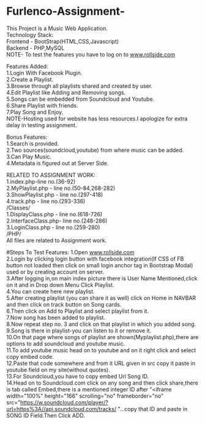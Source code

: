 # Furlenco-Assignment-
This Project is a Music Web Application.<br />
Technology Stack:<br />
Frontend - BootStrap(HTML,CSS,Javascript)<br />
Backend - PHP,MySQL<br />
NOTE- To test the features you have to log on to www.rollside.com<br />

Features Added:<br />
1.Login With Facebook Plugin.<br />
2.Create a Playlist.<br />
3.Browse through all playlists shared and created by user.<br />
4.Edit Playlist like Adding and Removing songs.<br />
5.Songs can be embedded from Soundcloud and Youtube.<br />
6.Share Playlist with friends.<br />
7.Play Song and Enjoy.<br />
NOTE-Hosting used for website has less resources.I apologize for extra delay in testing assignment.<br />

Bonus Features:<br />
1.Search is provided.<br />
2.Two sources(soundcloud,youtube) from where music can be added.<br />
3.Can Play Music.<br />
4.Metadata is figured out at Server Side.<br />

RELATED TO ASSIGNMENT WORK:<br />
1.index.php-line no.(36-92)<br />
2.MyPlaylist.php - line no.(50-84,268-282)<br />
3.ShowPlaylist.php - line no.(297-418)<br />
4.track.php - line no.(293-336)<br />
/Classes/<br />
1.DisplayClass.php - line no.(618-726)<br />
2.InterfaceClass.php- line no.(248-286)<br />
3.LoginClass.php - line no.(259-280)<br />
/PHP/<br />
All files are related to Assignment work.<br />

#Steps To Test Features:
1.Open www.rollside.com<br />
2.Login by clicking login button with facebook integration(If CSS of FB button not loaded then click on small login anchor tag in Bootstrap Modal) used or by creating account on server.<br />
3.After logging in,on main index picture there is User Name Mentioned,click on it and in Drop down Menu Click Playlist.<br />
4.You can create here new playlist.<br />
5.After creating playlist (you can share it as well) click on Home in NAVBAR and then click on track button on Song cards.<br />
6.Then click on Add to Playlist and select playlist from it.<br />
7.Now song has been added to playlist.<br />
8.Now repeat step no. 3 and click on that playlist in which you added song.<br />
9.Song is there in playlist-you can listen to it or remove it.<br />
10.On that page where songs of playlist are shown(Myplaylist.php),there are options to add soundcloud and youtube music.<br />
11.To add youtube music head on to youtube and on it right click and select copy embed code.<br />
12.Paste that code somewhere and from it URL given in src copy it paste in youtube field on my site(without quotes).<br /> 
13.For Soundcloud,you have to copy embed Url Song ID.<br />
14.Head on to Soundcloud.com click on any song and then click share,there is tab called Embed,there is a mentioned integer ID after
"<iframe width="100%" height="166" scrolling="no" frameborder="no" src="https://w.soundcloud.com/player/?url=https%3A//api.soundcloud.com/tracks/ "...copy that ID and paste in SONG ID Field.Then Click ADD.


